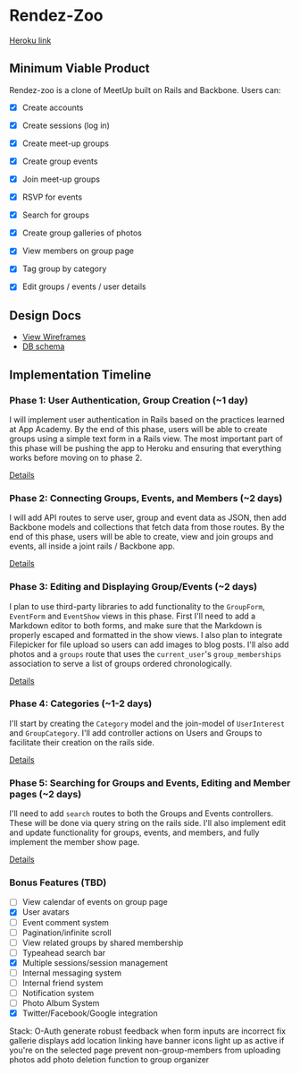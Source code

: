 # Rendez-Zoo

[Heroku link][heroku]

[heroku]: http://rendez-zoo.herokuapp.com

## Minimum Viable Product
Rendez-zoo is a clone of MeetUp built on Rails and Backbone. Users can:

<!-- This is a Markdown checklist. Use it to keep track of your progress! -->

- [x] Create accounts
- [x] Create sessions (log in)
- [x] Create meet-up groups
- [x] Create group events
- [x] Join meet-up groups
- [x] RSVP for events
- [X] Search for groups
- [X] Create group galleries of photos
- [X] View members on group page
- [X] Tag group by category
- [X] Edit groups / events / user details


## Design Docs
* [View Wireframes][views]
* [DB schema][schema]

[views]: ./docs/views.md
[schema]: ./docs/schema.md

## Implementation Timeline

### Phase 1: User Authentication, Group Creation (~1 day)
I will implement user authentication in Rails based on the practices learned at
App Academy. By the end of this phase, users will be able to create groups using
a simple text form in a Rails view. The most important part of this phase will
be pushing the app to Heroku and ensuring that everything works before moving on
to phase 2.

[Details][phase-one]

### Phase 2: Connecting Groups, Events, and Members (~2 days)
I will add API routes to serve user, group and event data as JSON, then add
Backbone models and collections that fetch data from those routes. By the end of
this phase, users will be able to create, view and join groups and events, all
inside a joint rails / Backbone app.

[Details][phase-two]

### Phase 3: Editing and Displaying Group/Events (~2 days)
I plan to use third-party libraries to add functionality to the `GroupForm`,
`EventForm` and `EventShow` views in this phase. First I'll need to add a
Markdown editor to both forms, and make sure that the Markdown is properly
escaped and formatted in the show views. I also plan to integrate Filepicker
for file upload so users can add images to blog posts. I'll also add photos and
a `groups` route that uses the `current_user`'s `group_memberships` association
to serve a list of groups ordered chronologically.

[Details][phase-three]

### Phase 4: Categories (~1-2 days)
I'll start by creating the `Category` model and the join-model of `UserInterest`
and `GroupCategory`. I'll add controller actions on Users and Groups to
facilitate their creation on the rails side.

[Details][phase-four]

### Phase 5: Searching for Groups and Events, Editing and Member pages (~2 days)
I'll need to add `search` routes to both the Groups and Events controllers.
These will be done via query string on the rails side. I'll also implement edit
and update functionality for groups, events, and members, and fully implement
the member show page.

[Details][phase-five]

### Bonus Features (TBD)
- [ ] View calendar of events on group page
- [X] User avatars
- [ ] Event comment system
- [ ] Pagination/infinite scroll
- [ ] View related groups by shared membership
- [ ] Typeahead search bar
- [X] Multiple sessions/session management
- [ ] Internal messaging system
- [ ] Internal friend system
- [ ] Notification system
- [ ] Photo Album System
- [X] Twitter/Facebook/Google integration

[phase-one]: ./docs/phases/phase1.md
[phase-two]: ./docs/phases/phase2.md
[phase-three]: ./docs/phases/phase3.md
[phase-four]: ./docs/phases/phase4.md
[phase-five]: ./docs/phases/phase5.md



Stack:
O-Auth
generate robust feedback when form inputs are incorrect
fix gallerie displays
add location linking
have banner icons light up as active if you're on the selected page
prevent non-group-members from uploading photos
add photo deletion function to group organizer

